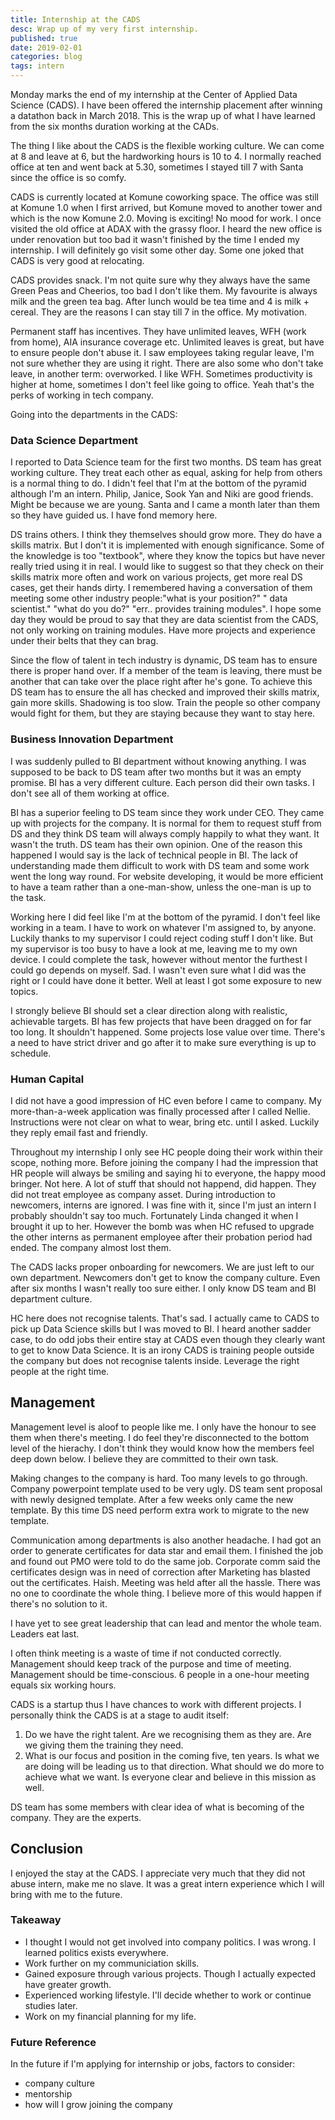 ```yaml
---
title: Internship at the CADS
desc: Wrap up of my very first internship.
published: true
date: 2019-02-01
categories: blog
tags: intern
---
```

Monday marks the end of my internship at the Center of Applied Data Science (CADS). I have been offered the internship placement after winning a datathon back in March 2018. This is the wrap up of what I have learned from the six months duration working at the CADs.

The thing I like about the CADS is the flexible working culture. We can come at 8 and leave at 6, but the hardworking hours is 10 to 4. I normally reached office at ten and went back at 5.30, sometimes I stayed till 7 with Santa since the office is so comfy.

CADS is currently located at Komune coworking space. The office was still at Komune 1.0 when I first arrived, but Komune moved to another tower and which is the now Komune 2.0. Moving is exciting! No mood for work. I once visited the old office at ADAX with the grassy floor. I heard the new office is under renovation but too bad it wasn't finished by the time I ended my internship. I will definitely go visit some other day. Some one joked that CADS is very good at relocating.

CADS provides snack. I'm not quite sure why they always have the same Green Peas and Cheerios, too bad I don't like them. My favourite is always milk and the green tea bag. After lunch would be tea time and 4 is milk + cereal. They are the reasons I can stay till 7 in the office. My motivation.

Permanent staff has incentives. They have unlimited leaves, WFH (work from home), AIA insurance coverage etc. Unlimited leaves is great, but have to ensure people don't abuse it. I saw employees taking regular leave, I'm not sure whether they are using it right. There are also some who don't take leave, in another term: overworked. I like WFH. Sometimes productivity is higher at home, sometimes I don't feel like going to office. Yeah that's the perks of working in tech company.

Going into the departments in the CADS:

### Data Science Department

I reported to Data Science team for the first two months. DS team has great working culture. They treat each other as equal, asking for help from others is a normal thing to do. I didn't feel that I'm at the bottom of the pyramid although I'm an intern. Philip, Janice, Sook Yan and Niki are good friends. Might be because we are young. Santa and I came a month later than them so they have guided us. I have fond memory here.

DS trains others. I think they themselves should grow more. They do have a skills matrix. But I don't it is implemented with enough significance. Some of the knowledge is too "textbook", where they know the topics but have never really tried using it in real. I would like to suggest so that they check on their skills matrix more often and work on various projects, get more real DS cases, get their hands dirty. I remembered having a conversation of them meeting some other industry people:"what is your position?" " data scientist." "what do you do?" "err.. provides training modules". I hope some day they would be proud to say that they are data scientist from the CADS, not only working on training modules. Have more projects and experience under their belts that they can brag.

Since the flow of talent in tech industry is dynamic, DS team has to ensure there is proper hand over. If a member of the team is leaving, there must be another that can take over the place right after he's gone. To achieve this DS team has to ensure the all has checked and improved their skills matrix, gain more skills. Shadowing is too slow. Train the people so other company would fight for them, but they are staying because they want to stay here. 

### Business Innovation Department

I was suddenly pulled to BI department without knowing anything. I was supposed to be back to DS team after two months but it was an empty promise. BI has a very different culture. Each person did their own tasks. I don't see all of them working at office.

BI has a superior feeling to DS team since they work under CEO. They came up with projects for the company. It is normal for them to request stuff from DS and they think DS team will always comply happily to what they want. It wasn't the truth. DS team has their own opinion. One of the reason this happened I would say is the lack of technical people in BI. The lack of understanding made them difficult to work with DS team and some work went the long way round. For website developing, it would be more efficient to have a team rather than a one-man-show, unless the one-man is up to the task.

Working here I did feel like I'm at the bottom of the pyramid. I don't feel like working in a team. I have to work on whatever I'm assigned to, by anyone. Luckily thanks to my supervisor I could reject coding stuff I don't like. But my supervisor is too busy to have a look at me, leaving me to my own device. I could complete the task, however without mentor the furthest I could go depends on myself. Sad. I wasn't even sure what I did was the right or I could have done it better. Well at least I got some exposure to new topics.

I strongly believe BI should set a clear direction along with realistic, achievable targets. BI has few projects that have been dragged on for far too long. It shouldn't happened. Some projects lose value over time. There's a need to have strict driver and go after it to make sure everything is up to schedule.

### Human Capital

I did not have a good impression of HC even before I came to company. My more-than-a-week application was finally processed after I called Nellie. Instructions were not clear on what to wear, bring etc. until I asked. Luckily they reply email fast and friendly.

Throughout my internship I only see HC people doing their work within their scope, nothing more. Before joining the company I had the impression that HR people will always be smiling and saying hi to everyone, the happy mood bringer. Not here. A lot of stuff that should not happend, did happen. They did not treat employee as company asset. During introduction to newcomers, interns are ignored. I was fine with it, since I'm just an intern I probably shouldn't say too much. Fortunately Linda changed it when I brought it up to her. However the bomb was when HC refused to upgrade the other interns as permanent employee after their probation period had ended. The company almost lost them.

The CADS lacks proper onboarding for newcomers. We are just left to our own department. Newcomers don't get to know the company culture. Even after six months I wasn't really too sure either. I only know DS team and BI department culture.

HC here does not recognise talents. That's sad. I actually came to CADS to pick up Data Science skills but I was moved to BI. I heard another sadder case, to do odd jobs their entire stay at CADS even though they clearly want to get to know Data Science. It is an irony CADS is training people outside the company but does not recognise talents inside. Leverage the right people at the right time.

## Management

Management level is aloof to people like me. I only have the honour to see them when there's meeting. I do feel they're disconnected to the bottom level of the hierachy. I don't think they would know how the members feel deep down below. I believe they are committed to their own task. 

Making changes to the company is hard. Too many levels to go through. Company powerpoint template used to be very ugly. DS team sent proposal with newly designed template. After a few weeks only came the new template. By this time DS need perform extra work to migrate to the new template. 

Communication among departments is also another headache. I had got an order to generate certificates for data star and email them. I finished the job and found out PMO were told to do the same job. Corporate comm said the certificates design was in need of correction after Marketing has blasted out the certificates. Haish. Meeting was held after all the hassle. There was no one to coordinate the whole thing. I believe more of this would happen if there's no solution to it.

I have yet to see great leadership that can lead and mentor the whole team. Leaders eat last.

I often think meeting is a waste of time if not conducted correctly. Management should keep track of the purpose and time of meeting. Management should be time-conscious. 6 people in a one-hour meeting equals six working hours.

CADS is a startup thus I have chances to work with different projects. I personally think the CADS is at a stage to audit itself:
1. Do we have the right talent. Are we recognising them as they are. Are we giving them the training they need.
2. What is our focus and position in the coming five, ten years. Is what we are doing will be leading us to that direction. What should we do more to achieve what we want. Is everyone clear and believe in this mission as well.

DS team has some members with clear idea of what is becoming of the company. They are the experts.

## Conclusion

I enjoyed the stay at the CADS. I appreciate very much that they did not abuse intern, make me no slave. It was a great intern experience which I will bring with me to the future.

### Takeaway

- I thought I would not get involved into company politics. I was wrong. I learned politics exists everywhere.
- Work further on my communiciation skills.
- Gained exposure through various projects. Though I actually expected have greater growth.
- Experienced working lifestyle. I'll decide whether to work or continue studies later.
- Work on my financial planning for my life.

### Future Reference

In the future if I'm applying for internship or jobs, factors to consider:
- company culture
- mentorship
- how will I grow joining the company

